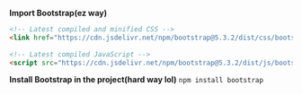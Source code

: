 **Import Bootstrap(ez way)**
```html
<!-- Latest compiled and minified CSS -->  
<link href="https://cdn.jsdelivr.net/npm/bootstrap@5.3.2/dist/css/bootstrap.min.css" rel="stylesheet">  
  
<!-- Latest compiled JavaScript -->  
<script src="https://cdn.jsdelivr.net/npm/bootstrap@5.3.2/dist/js/bootstrap.bundle.min.js"></script>
```

**Install Bootstrap in the project(hard way lol)**
`npm install bootstrap`